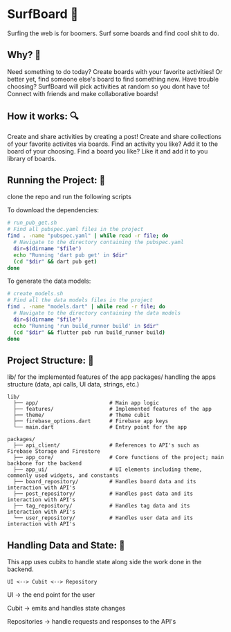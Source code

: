 # SurfBoard 🌊

Surfing the web is for boomers. Surf some boards and find cool shit to do.

## Why? 🤔

Need something to do today? Create boards with your favorite activities! Or better yet, find someone else's board to find something new.
Have trouble choosing? SurfBoard will pick activities at random so you dont have to!
Connect with friends and make collaborative boards!

## How it works: 🔍

Create and share activities by creating a post!
Create and share collections of your favorite activites via boards.
Find an activity you like? Add it to the board of your choosing.
Find a board you like? Like it and add it to you library of boards.


## Running the Project: 📲

clone the repo and run the following scripts

To download the dependencies:
```bash
# run_pub_get.sh
# Find all pubspec.yaml files in the project
find . -name "pubspec.yaml" | while read -r file; do
  # Navigate to the directory containing the pubspec.yaml
  dir=$(dirname "$file")
  echo "Running 'dart pub get' in $dir"
  (cd "$dir" && dart pub get)
done
```

To generate the data models:
```bash
# create_models.sh
# Find all the data models files in the project
find . -name "models.dart" | while read -r file; do
  # Navigate to the directory containing the data models
  dir=$(dirname "$file")
  echo "Running 'run build_runner build' in $dir"
  (cd "$dir" && flutter pub run build_runner build)
done
```

## Project Structure: 📁

lib/ for the implemented features of the app
packages/ handling the apps structure (data, api calls, UI data, strings, etc.)

```
lib/
  ├── app/                       # Main app logic
  ├── features/                  # Implemented features of the app
  ├── theme/                     # Theme cubit
  ├── firebase_options.dart      # Firebase app keys
  └── main.dart                  # Entry point for the app

packages/
  ├── api_client/                # References to API's such as Firebase Storage and Firestore
  ├── app_core/                  # Core functions of the project; main backbone for the backend
  ├── app_ui/                    # UI elements including theme, commonly used widgets, and constants
  ├── board_repository/          # Handles board data and its interaction with API's
  ├── post_repository/           # Handles post data and its interaction with API's
  ├── tag_repository/            # Handles tag data and its interaction with API's
  └── user_repository/           # Handles user data and its interaction with API's

```

## Handling Data and State: 💾

This app uses cubits to handle state along side the work done in the backend.

`UI <--> Cubit <--> Repository`

UI -> the end point for the user

Cubit -> emits and handles state changes

Repositories -> handle requests and responses to the API's
